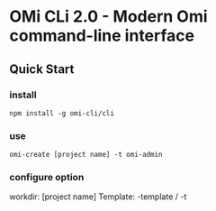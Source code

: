 # OMi CLi 2.0 - Modern Omi command-line interface

## Quick Start

### install

```shell
npm install -g omi-cli/cli

```

### use

```shell
omi-create [project name] -t omi-admin
```

### configure option

workdir: [project name]
Template: -template / -t
